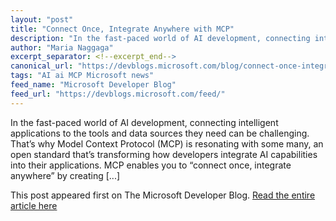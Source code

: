 ```yaml
---
layout: "post"
title: "Connect Once, Integrate Anywhere with MCP"
description: "In the fast-paced world of AI development, connecting intelligent applications to the tools and data..."
author: "Maria Naggaga"
excerpt_separator: <!--excerpt_end-->
canonical_url: "https://devblogs.microsoft.com/blog/connect-once-integrate-anywhere-with-mcps"
tags: "AI ai MCP Microsoft news"
feed_name: "Microsoft Developer Blog"
feed_url: "https://devblogs.microsoft.com/feed/"
---
```


In the fast-paced world of AI development, connecting intelligent applications to the tools and data sources they need can be challenging. That’s why Model Context Protocol (MCP) is resonating with some many, an open standard that’s transforming how developers integrate AI capabilities into their applications. MCP enables you to “connect once, integrate anywhere” by creating [...]<!--excerpt_end-->

This post appeared first on The Microsoft Developer Blog. [Read the entire article here](https://devblogs.microsoft.com/blog/connect-once-integrate-anywhere-with-mcps)
